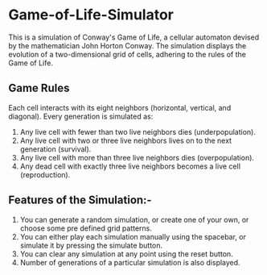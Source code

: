 # Game-of-Life-Simulator

This is a simulation of Conway's Game of Life, a cellular automaton devised by the mathematician John Horton Conway. The simulation displays the evolution of a two-dimensional grid of cells, adhering to the rules of the Game of Life.

## Game Rules

Each cell interacts with its eight neighbors (horizontal, vertical, and diagonal). Every generation is simulated as:
1. Any live cell with fewer than two live neighbors dies (underpopulation).
2. Any live cell with two or three live neighbors lives on to the next generation (survival).
3. Any live cell with more than three live neighbors dies (overpopulation).
4. Any dead cell with exactly three live neighbors becomes a live cell (reproduction).

## Features of the Simulation:-
1. You can generate a random simulation, or create one of your own, or choose some pre defined grid patterns.
2. You can either play each simulation manually using the spacebar, or simulate it by pressing the simulate button.
3. You can clear any simulation at any point using the reset button.
4. Number of generations of a particular simulation is also displayed.
